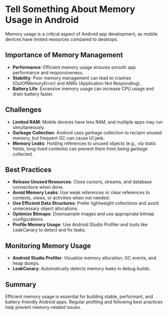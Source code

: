 # Tell Something About Memory Usage in Android

Memory usage is a critical aspect of Android app development, as mobile devices have limited resources compared to desktops.

## Importance of Memory Management

- **Performance**: Efficient memory usage ensures smooth app performance and responsiveness.
- **Stability**: Poor memory management can lead to crashes (OutOfMemoryError) and ANRs (Application Not Responding).
- **Battery Life**: Excessive memory usage can increase CPU usage and drain battery faster.

## Challenges

- **Limited RAM**: Mobile devices have less RAM, and multiple apps may run simultaneously.
- **Garbage Collection**: Android uses garbage collection to reclaim unused memory, but frequent GC can cause UI jank.
- **Memory Leaks**: Holding references to unused objects (e.g., via static fields, long-lived contexts) can prevent them from being garbage collected.

## Best Practices

- **Release Unused Resources**: Close cursors, streams, and database connections when done.
- **Avoid Memory Leaks**: Use weak references or clear references to contexts, views, or activities when not needed.
- **Use Efficient Data Structures**: Prefer lightweight collections and avoid unnecessary object allocations.
- **Optimize Bitmaps**: Downsample images and use appropriate bitmap configurations.
- **Profile Memory Usage**: Use Android Studio Profiler and tools like LeakCanary to detect and fix leaks.

## Monitoring Memory Usage

- **Android Studio Profiler**: Visualize memory allocation, GC events, and heap dumps.
- **LeakCanary**: Automatically detects memory leaks in debug builds.

## Summary

Efficient memory usage is essential for building stable, performant, and battery-friendly Android apps. Regular profiling and following best practices help prevent memory-related issues.

